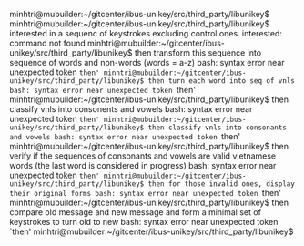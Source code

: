 minhtri@mubuilder:~/gitcenter/ibus-unikey/src/third_party/libunikey$
minhtri@mubuilder:~/gitcenter/ibus-unikey/src/third_party/libunikey$ interested in a sequenc of keystrokes excluding control ones.   interested: command not found
minhtri@mubuilder:~/gitcenter/ibus-unikey/src/third_party/libunikey$ then transform this sequence into sequence of words and non-words (words = a-z)
bash: syntax error near unexpected token `then'
minhtri@mubuilder:~/gitcenter/ibus-unikey/src/third_party/libunikey$ then turn each word into seq of vnls
bash: syntax error near unexpected token `then'
minhtri@mubuilder:~/gitcenter/ibus-unikey/src/third_party/libunikey$ then classify vnls into consonents and vowels
bash: syntax error near unexpected token `then'
minhtri@mubuilder:~/gitcenter/ibus-unikey/src/third_party/libunikey$ then classify vnls into consonants and vowels
bash: syntax error near unexpected token `then'
minhtri@mubuilder:~/gitcenter/ibus-unikey/src/third_party/libunikey$ then verify if the sequences of consonants and vowels are valid vietnamese words (the last word is considered in progress)
bash: syntax error near unexpected token `then'
minhtri@mubuilder:~/gitcenter/ibus-unikey/src/third_party/libunikey$ then for those invalid ones, display their original forms
bash: syntax error near unexpected token `then'
minhtri@mubuilder:~/gitcenter/ibus-unikey/src/third_party/libunikey$ then compare old message and new message and form a minimal set of keystrokes to turn old to new
bash: syntax error near unexpected token `then'
minhtri@mubuilder:~/gitcenter/ibus-unikey/src/third_party/libunikey$ 
